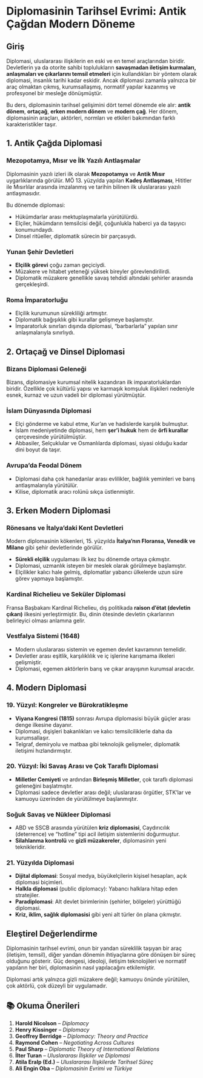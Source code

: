 # Diplomasinin Tarihsel Evrimi: Antik Çağdan Modern Döneme

## Giriş

Diplomasi, uluslararası ilişkilerin en eski ve en temel araçlarından biridir. Devletlerin ya da otorite sahibi toplulukların **savaşmadan iletişim kurmaları, anlaşmaları ve çıkarlarını temsil etmeleri** için kullandıkları bir yöntem olarak diplomasi, insanlık tarihi kadar eskidir. Ancak diplomasi zamanla yalnızca bir araç olmaktan çıkmış, kurumsallaşmış, normatif yapılar kazanmış ve profesyonel bir mesleğe dönüşmüştür.

Bu ders, diplomasinin tarihsel gelişimini dört temel dönemde ele alır: **antik dönem**, **ortaçağ**, **erken modern dönem** ve **modern çağ**. Her dönem, diplomasinin araçları, aktörleri, normları ve etkileri bakımından farklı karakteristikler taşır.

## 1. Antik Çağda Diplomasi

### Mezopotamya, Mısır ve İlk Yazılı Antlaşmalar

Diplomasinin yazılı izleri ilk olarak **Mezopotamya** ve **Antik Mısır** uygarlıklarında görülür. MÖ 13. yüzyılda yapılan **Kadeş Antlaşması**, Hititler ile Mısırlılar arasında imzalanmış ve tarihin bilinen ilk uluslararası yazılı antlaşmasıdır.

Bu dönemde diplomasi:

- Hükümdarlar arası mektuplaşmalarla yürütülürdü.
- Elçiler, hükümdarın temsilcisi değil, çoğunlukla haberci ya da taşıyıcı konumundaydı.
- Dinsel ritüeller, diplomatik sürecin bir parçasıydı.

### Yunan Şehir Devletleri

- **Elçilik görevi** çoğu zaman geçiciydi.
- Müzakere ve hitabet yeteneği yüksek bireyler görevlendirilirdi.
- Diplomatik müzakere genellikle savaş tehdidi altındaki şehirler arasında gerçekleşirdi.

### Roma İmparatorluğu

- Elçilik kurumunun sürekliliği artmıştır.
- Diplomatik bağışıklık gibi kurallar gelişmeye başlamıştır.
- İmparatorluk sınırları dışında diplomasi, “barbarlarla” yapılan sınır anlaşmalarıyla sınırlıydı.

## 2. Ortaçağ ve Dinsel Diplomasi

### Bizans Diplomasi Geleneği

Bizans, diplomasiye kurumsal nitelik kazandıran ilk imparatorluklardan biridir. Özellikle çok kültürlü yapısı ve karmaşık komşuluk ilişkileri nedeniyle esnek, kurnaz ve uzun vadeli bir diplomasi yürütmüştür.

### İslam Dünyasında Diplomasi

- Elçi gönderme ve kabul etme, Kur’an ve hadislerde karşılık bulmuştur.
- İslam medeniyetinde diplomasi, hem **şer’i hukuk** hem de **örfi kurallar** çerçevesinde yürütülmüştür.
- Abbasiler, Selçuklular ve Osmanlılarda diplomasi, siyasi olduğu kadar dini boyut da taşır.

### Avrupa’da Feodal Dönem

- Diplomasi daha çok hanedanlar arası evlilikler, bağlılık yeminleri ve barış antlaşmalarıyla yürütülür.
- Kilise, diplomatik aracı rolünü sıkça üstlenmiştir.

## 3. Erken Modern Diplomasi

### Rönesans ve İtalya’daki Kent Devletleri

Modern diplomasinin kökenleri, 15. yüzyılda **İtalya’nın Floransa, Venedik ve Milano** gibi şehir devletlerinde görülür.

- **Sürekli elçilik** uygulaması ilk kez bu dönemde ortaya çıkmıştır.
- Diplomasi, uzmanlık isteyen bir meslek olarak görülmeye başlamıştır.
- Elçilikler kalıcı hale gelmiş, diplomatlar yabancı ülkelerde uzun süre görev yapmaya başlamıştır.

### Kardinal Richelieu ve Seküler Diplomasi

Fransa Başbakanı Kardinal Richelieu, dış politikada **raison d’état (devletin çıkarı)** ilkesini yerleştirmiştir. Bu, dinin ötesinde devletin çıkarlarının belirleyici olması anlamına gelir.

### Vestfalya Sistemi (1648)

- Modern uluslararası sistemin ve egemen devlet kavramının temelidir.
- Devletler arası eşitlik, karşılıklılık ve iç işlerine karışmama ilkeleri gelişmiştir.
- Diplomasi, egemen aktörlerin barış ve çıkar arayışının kurumsal aracıdır.

## 4. Modern Diplomasi

### 19. Yüzyıl: Kongreler ve Bürokratikleşme

- **Viyana Kongresi (1815)** sonrası Avrupa diplomasisi büyük güçler arası denge ilkesine dayanır.
- Diplomasi, dışişleri bakanlıkları ve kalıcı temsilciliklerle daha da kurumsallaşır.
- Telgraf, demiryolu ve matbaa gibi teknolojik gelişmeler, diplomatik iletişimi hızlandırmıştır.

### 20. Yüzyıl: İki Savaş Arası ve Çok Taraflı Diplomasi

- **Milletler Cemiyeti** ve ardından **Birleşmiş Milletler**, çok taraflı diplomasi geleneğini başlatmıştır.
- Diplomasi sadece devletler arası değil; uluslararası örgütler, STK’lar ve kamuoyu üzerinden de yürütülmeye başlanmıştır.

### Soğuk Savaş ve Nükleer Diplomasi

- ABD ve SSCB arasında yürütülen **kriz diplomasisi**, Caydırıcılık (deterrence) ve “hotline” tipi acil iletişim sistemlerini doğurmuştur.
- **Silahlanma kontrolü** ve **gizli müzakereler**, diplomasinin yeni teknikleridir.

### 21. Yüzyılda Diplomasi

- **Dijital diplomasi**: Sosyal medya, büyükelçilerin kişisel hesapları, açık diplomasi biçimleri.
- **Halkla diplomasi** (public diplomacy): Yabancı halklara hitap eden stratejiler.
- **Paradiplomasi**: Alt devlet birimlerinin (şehirler, bölgeler) yürüttüğü diplomasi.
- **Kriz, iklim, sağlık diplomasisi** gibi yeni alt türler ön plana çıkmıştır.

## Eleştirel Değerlendirme

Diplomasinin tarihsel evrimi, onun bir yandan süreklilik taşıyan bir araç (iletişim, temsil), diğer yandan dönemin ihtiyaçlarına göre dönüşen bir süreç olduğunu gösterir. Güç dengesi, ideoloji, iletişim teknolojileri ve normatif yapıların her biri, diplomasinin nasıl yapılacağını etkilemiştir.

Diplomasi artık yalnızca gizli müzakere değil; kamuoyu önünde yürütülen, çok aktörlü, çok düzeyli bir uygulamadır.

## 📚 Okuma Önerileri

1. **Harold Nicolson** – _Diplomacy_
2. **Henry Kissinger** – _Diplomacy_
3. **Geoffrey Berridge** – _Diplomacy: Theory and Practice_
4. **Raymond Cohen** – _Negotiating Across Cultures_
5. **Paul Sharp** – _Diplomatic Theory of International Relations_
6. **İlter Turan** – _Uluslararası İlişkiler ve Diplomasi_
7. **Atila Eralp (Ed.)** – _Uluslararası İlişkilerde Tarihsel Süreç_
8. **Ali Engin Oba** – _Diplomasinin Evrimi ve Türkiye_
